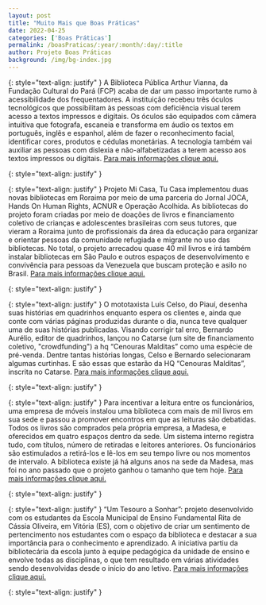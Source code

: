 ```yaml
---
layout: post
title: "Muito Mais que Boas Práticas"
date: 2022-04-25
categories: ['Boas Práticas']
permalink: /boasPraticas/:year/:month/:day/:title
author: Projeto Boas Práticas
background: /img/bg-index.jpg
---
```

{: style="text-align: justify" }
A Biblioteca Pública Arthur Vianna, da Fundação Cultural do Pará (FCP) acaba de dar um passo importante rumo à acessibilidade dos frequentadores. A instituição recebeu três óculos tecnológicos que possibilitam às pessoas com deficiência visual terem acesso a textos impressos e digitais. Os óculos são equipados com câmera intuitiva que fotografa, escaneia e transforma em áudio os textos em português, inglês e espanhol, além de fazer o reconhecimento facial, identificar cores, produtos e cédulas monetárias. A tecnologia também vai auxiliar as pessoas com dislexia e não-alfabetizadas a terem acesso aos textos impressos ou digitais.
[Para mais informações clique aqui.](https://www.oliberal.com/cultura/biblioteca-arthur-vianna-recebe-oculos-tecnologicos-para-pessoas-com-deficiencia-visual-1.492545)

{: style="text-align: justify" }


{: style="text-align: justify" }
Projeto Mi Casa, Tu Casa implementou duas novas bibliotecas em Roraima por meio de uma parceria do Jornal JOCA, Hands On Human Rights, ACNUR e Operação Acolhida. As bibliotecas do projeto foram criadas por meio de doações de livros e financiamento coletivo de crianças e adolescentes brasileiras com seus tutores, que vieram a Roraima junto de profissionais da área da educação para organizar e orientar pessoas da comunidade refugiada e migrante no uso das bibliotecas. No total, o projeto arrecadou quase 40 mil livros e irá também instalar bibliotecas em São Paulo e outros espaços de desenvolvimento e convivência para pessoas da Venezuela que buscam proteção e asilo no Brasil.
[Para mais informações clique aqui.](https://www.segs.com.br/demais/331590-biblioteca-comunitaria-abre-novos-horizontes-para-pessoas-com-deficiencia-e-autismo-em-abrigos-de-roraima)

{: style="text-align: justify" }


{: style="text-align: justify" }
O mototaxista Luís Celso, do Piauí, desenha suas histórias em quadrinhos enquanto espera os clientes e, ainda que conte com várias páginas produzidas durante o dia, nunca teve qualquer uma de suas histórias publicadas. Visando corrigir tal erro, Bernardo Aurélio, editor de quadrinhos, lançou no Catarse (um site de financiamento coletivo, "crowdfunding") a hq “Cenouras Malditas” como uma espécie de pré-venda. Dentre tantas histórias longas, Celso e Bernardo selecionaram algumas curtinhas. E são essas que estarão da HQ “Cenouras Malditas”, inscrita no Catarse.
[Para mais informações clique aqui.](http://www.tribunadonorte.com.br/noticia/no-piaua-mototaxista-desenha-hista-ria-em-quadrinhos-enquanto-espera-clientes/531623)

{: style="text-align: justify" }


{: style="text-align: justify" }
Para incentivar a leitura entre os funcionários, uma empresa de móveis instalou uma biblioteca com mais de mil livros em sua sede e passou a promover encontros em que as leituras são debatidas. Todos os livros são comprados pela própria empresa, a Madesa, e oferecidos em quatro espaços dentro da sede. Um sistema interno registra tudo, com títulos, número de retiradas e leitores anteriores. Os funcionários são estimulados a retirá-los e lê-los em seu tempo livre ou nos momentos de intervalo. A biblioteca existe já há alguns anos na sede da Madesa, mas foi no ano passado que o projeto ganhou o tamanho que tem hoje.
[Para mais informações clique aqui.](https://g1.globo.com/google/amp/rs/rio-grande-do-sul/noticia/2022/01/25/empresa-de-moveis-instala-biblioteca-com-mais-de-1-mil-livros-para-incentivar-leitura-de-funcionarios-em-bom-principio.ghtml)

{: style="text-align: justify" }


{: style="text-align: justify" }
“Um Tesouro a Sonhar”: projeto desenvolvido com os estudantes da Escola Municipal de Ensino Fundamental Rita de Cássia Oliveira, em Vitória (ES), com o objetivo de criar um sentimento de pertencimento nos estudantes com o espaço da biblioteca e destacar a sua importância para o conhecimento e aprendizado. A iniciativa partiu da bibliotecária da escola junto à equipe pedagógica da unidade de ensino e envolve todas as disciplinas, o que tem resultado em várias atividades sendo desenvolvidas desde o início do ano letivo.
[Para mais informações clique aqui.](https://m.vitoria.es.gov.br/noticia/projeto-destaca-a-importancia-da-biblioteca-escolar-45051)

{: style="text-align: justify" }

